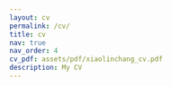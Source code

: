 ```yaml
---
layout: cv
permalink: /cv/
title: cv
nav: true
nav_order: 4
cv_pdf: assets/pdf/xiaolinchang_cv.pdf
description: My CV
---
```

